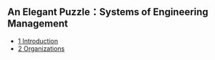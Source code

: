 ## An Elegant Puzzle：Systems of Engineering Management
- [1 Introduction](chapter1.md)
- [2 Organizations](chapter2.md)
